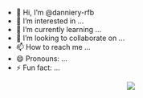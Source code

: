 - 👋 Hi, I’m @danniery-rfb
- 👀 I’m interested in ...
- 🌱 I’m currently learning ...
- 💞️ I’m looking to collaborate on ...
- 📫 How to reach me ...
- 😄 Pronouns: ...
- ⚡ Fun fact: ...
<p align="center">
<img loading="lazy" src="http://img.shields.io/static/v1?label=STATUS&message=EM%20DESENVOLVIMENTO&color=GREEN&style=for-the-badge"/>
</p>
<!---
danniery-rfb/danniery-rfb is a ✨ special ✨ repository because its `README.md` (this file) appears on your GitHub profile.
You can click the Preview link to take a look at your changes.
--->
